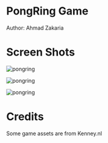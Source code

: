PongRing Game
==========

Author: Ahmad Zakaria

# Screen Shots 

![pongring](https://raw.githubusercontent.com/zaka7024/ring/master/applications/Pong2/0.png)

![pongring](https://raw.githubusercontent.com/zaka7024/ring/master/applications/Pong2/1.png)

![pongring](https://raw.githubusercontent.com/zaka7024/ring/master/applications/Pong2/2.png)

# Credits
  Some game assets are from Kenney.nl
